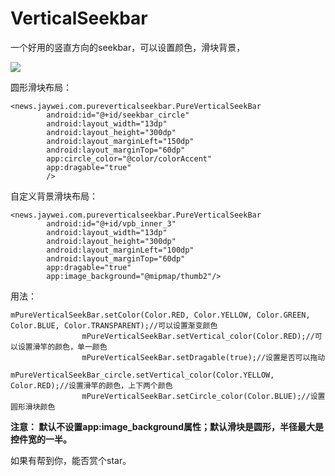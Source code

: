 # VerticalSeekbar
一个好用的竖直方向的seekbar，可以设置颜色，滑块背景，

![](https://github.com/lexluthors/VerticalSeekbar/blob/master/app/testdemo.gif)


   圆形滑块布局：

    <news.jaywei.com.pureverticalseekbar.PureVerticalSeekBar
            android:id="@+id/seekbar_circle"
            android:layout_width="13dp"
            android:layout_height="300dp"
            android:layout_marginLeft="150dp"
            android:layout_marginTop="60dp"
            app:circle_color="@color/colorAccent"
            app:dragable="true"
            />

自定义背景滑块布局：

    <news.jaywei.com.pureverticalseekbar.PureVerticalSeekBar
            android:id="@+id/vpb_inner_3"
            android:layout_width="13dp"
            android:layout_height="300dp"
            android:layout_marginLeft="100dp"
            android:layout_marginTop="60dp"
            app:dragable="true"
            app:image_background="@mipmap/thumb2"/>


用法：

    mPureVerticalSeekBar.setColor(Color.RED, Color.YELLOW, Color.GREEN, Color.BLUE, Color.TRANSPARENT);//可以设置渐变颜色
    				mPureVerticalSeekBar.setVertical_color(Color.RED);//可以设置滑竿的颜色，单一颜色
    				mPureVerticalSeekBar.setDragable(true);//设置是否可以拖动
    				mPureVerticalSeekBar_circle.setVertical_color(Color.YELLOW, Color.RED);//设置滑竿的颜色，上下两个颜色
    				mPureVerticalSeekBar.setCircle_color(Color.BLUE);//设置圆形滑块颜色

**注意：
默认不设置app:image_background属性；默认滑块是圆形，半径最大是控件宽的一半。**


如果有帮到你，能否赏个star。